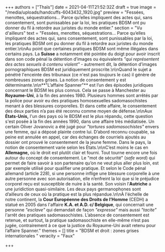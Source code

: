 +++
authors = ["Thaïs"]
date = 2021-04-11T21:52:32Z
draft = true
image = "/media/uploads/handcuffs-6043432_1920.jpg"
preview = "Fessées, menottes, séquestrations… Parce qu’elles impliquent des actes qui, sans consentement, sont punissables par la loi, les pratiques BDSM ont pu donner du fil à retordre aux juristes du monde entier."
section = "Vu d'ailleurs"
text = "Fessées, menottes, séquestrations... Parce qu’elles impliquent des actes qui, sans consentement, sont punissables par la loi, les pratiques BDSM ont pu donner du fil à retordre aux juristes du monde entier.\n\nAu point que certaines pratiques BDSM sont même illégales dans certains pays. La **Suisse** a notamment été pointée du doigt pour avoir inscrit dans son code pénal la détention d’images ou équivalents _\"qui représentent des actes sexuels à contenu violent\"_ - autrement dit, la détention d’images pornographiques BDSM est juridiquement proscrite.\n\nQuand le sujet a pénétré l'enceinte des tribunaux (ce n'est pas toujours le cas) il génère de nombreuses zones grises. La notion de consentement y est déterminante.\n\n**\"L’affaire Spanner\"** est l’un des épisodes juridiques concernant le BDSM les plus connus. Cela se passe à Manchester au **Royaume-Uni**, à la fin des années 1980. Plusieurs hommes sont arrêtés par la police pour avoir eu des pratiques homosexuelles sadomasochistes menant à des blessures corporelles. Et dans cette affaire, le consentement des deux parties n’a pas été reconnu comme moyen de défense.\n\nAux **États-Unis,** l'un des pays où le BDSM est le plus répandu, cette question s'est posée à la fin des années 1990, dans une affaire très médiatisée. Un certain Oliver Jovanovic a été jugé pour _\"tortures sadomasochistes\"_ envers une femme, qui a déposé plainte contre lui. D’abord reconnu coupable, sa peine est annulée en appel, car des échanges de courriels ajoutés au dossier ont prouvé le consentement de la jeune femme. Dans le pays, la notion de consentement varie selon les États.\n\nC’est moins le cas en **Allemagne,** où le droit est plutôt clair et fourni. Tout tourne encore une fois autour du concept de consentement. Le \"mot de sécurité\" (_safe word_) qui permet de faire savoir à son partenaire qu’on ne veut plus aller plus loin, est par exemple utilisé pour qualifier une pratique. Et selon le Code pénal allemand (article 228), si une personne inflige une blessure corporelle à une autre personne avec son autorisation, elle n’enfreint la loi que si le préjudice corporel reçu est susceptible de nuire à la santé. Son voisin l’**Autriche** a une juridiction quasi-similaire. Les deux pays germanophones sont d’ailleurs de ceux où la pratique est la plus répandue.\n\nÀ l'échelle de notre continent, la **Cour Européenne des Droits de l’Homme** (CEDH) a statué en 2005 dans l'affaire **K.A. et A.D. c/ Belgique**, qui concernait une personne _\"esclave\"_ qui demandait de façon _\"expresse\"_ mais aussi _\"tacite\"_ l'arrêt des pratiques sadomasochistes. L’absence de consentement est retenue, et surtout, la pratique sadomasochiste en elle-même n’est pas jugée, contrairement à ce que la justice du Royaume-Uni avait retenu pour l’affaire Spanner."
themes = []
title = "BDSM et droit : zones grises internationales "
veracity = "Faux"

+++
